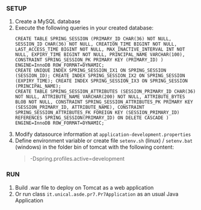 ### SETUP
1. Create a MySQL database
1. Execute the following queries in your created database:
	```
	CREATE TABLE SPRING_SESSION (PRIMARY_ID CHAR(36) NOT NULL, SESSION_ID CHAR(36) NOT NULL, CREATION_TIME BIGINT NOT NULL, LAST_ACCESS_TIME BIGINT NOT NULL, MAX_INACTIVE_INTERVAL INT NOT NULL, EXPIRY_TIME BIGINT NOT NULL, PRINCIPAL_NAME VARCHAR(100), CONSTRAINT SPRING_SESSION_PK PRIMARY KEY (PRIMARY_ID) ) ENGINE=InnoDB ROW_FORMAT=DYNAMIC;  
	CREATE UNIQUE INDEX SPRING_SESSION_IX1 ON SPRING_SESSION (SESSION_ID); CREATE INDEX SPRING_SESSION_IX2 ON SPRING_SESSION (EXPIRY_TIME); CREATE INDEX SPRING_SESSION_IX3 ON SPRING_SESSION (PRINCIPAL_NAME);   
	CREATE TABLE SPRING_SESSION_ATTRIBUTES (SESSION_PRIMARY_ID CHAR(36) NOT NULL, ATTRIBUTE_NAME VARCHAR(200) NOT NULL, ATTRIBUTE_BYTES BLOB NOT NULL, CONSTRAINT SPRING_SESSION_ATTRIBUTES_PK PRIMARY KEY (SESSION_PRIMARY_ID, ATTRIBUTE_NAME), CONSTRAINT SPRING_SESSION_ATTRIBUTES_FK FOREIGN KEY (SESSION_PRIMARY_ID) REFERENCES SPRING_SESSION(PRIMARY_ID) ON DELETE CASCADE ) ENGINE=InnoDB ROW_FORMAT=DYNAMIC;
	```
1. Modify datasource information at `application-development.properties`  
1. Define environment variable or create file `setenv.sh` (linux) / `setenv.bat` (windows) in the folder bin of tomcat with the following content:
    >-Dspring.profiles.active=development  
  
### RUN
1. Build .war file to deploy on Tomcat as a web application  
2. Or run class `it.unical.asde.pr7.Pr7Application` as an usual Java Application
